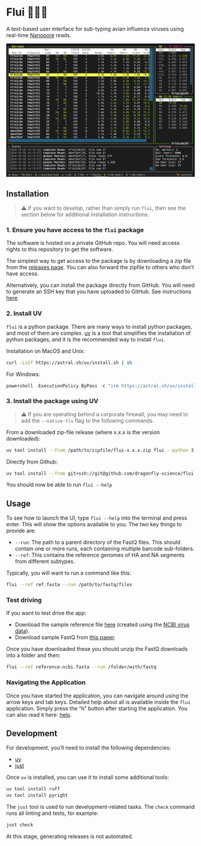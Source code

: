 # Flui 🦆🦠🧬

A text-based user interface for sub-typing avian influenza viruses using real-time [Nanopore][nanopore] reads.

![](tui.png)

## Installation

> :warning: If you want to *develop*, rather than simply run `flui`, then see the section below for additional installation instructions.

### 1. Ensure you have access to the `flui` package

The software is hosted on a private GitHub repo.
You will need access rights to this repository to get the software.

The simplest way to get access to the package is by downloading a zip file from the [releases page](https://github.com/dragonfly-science/flui/releases).
You can also forward the zipfile to others who don't have access.

Alternatively, you can install the package directly from GitHub.
You will need to generate an SSH key that you have uploaded to GitHub.
See instructions [here](https://docs.github.com/en/authentication/connecting-to-github-with-ssh).

### 2. Install UV

`flui` is a python package.
There are many ways to install python packages, and most of them are complex.
[uv][uv] is a tool that simplifies the installation of python packages, and it is the recommended way to install `flui`.

Installation on MacOS and Unix:

```sh
curl -LsSf https://astral.sh/uv/install.sh | sh
```

For Windows:

```powershell
powershell -ExecutionPolicy ByPass -c "irm https://astral.sh/uv/install.ps1 | iex"
```

### 3. Install the package using UV

> :warning: If you are operating behind a corporate firewall, you may need to add the `--native-tls` flag to the following commands.

From a downloaded zip-file release (where x.x.x is the version downloaded):

```sh
uv tool install --from /path/to/zipfile/flui-x.x.x.zip flui --python 3.11
```

Directly from Github:

```sh
uv tool install --from git+ssh://git@github.com/dragonfly-science/flui.git@main flui --python 3.11
```

You should now be able to run `flui --help`

## Usage

To see how to launch the UI, type `flui --help` into the terminal and press enter.
This will show the options available to you.
The two key things to provide are:

* `--run`: The path to a parent directory of the FastQ files. This should contain one or more runs, each containing multiple barcode sub-folders.
* `--ref`: This contains the reference genomes of HA and NA segments from different subtypes.

Typically, you will want to run a command like this:

```sh
flui --ref ref.fasta --run /path/to/fastq/files
```

### Test driving

If you want to test drive the app:

* Download the sample reference file [here][sample_ref] (created using the [NCBI virus data][ncbi]).
* Download sample FastQ from [this paper][sample_fastq].

Once you have downloaded these you should unzip the FastQ downloads into a folder and then:

```sh
flui --ref reference-ncbi.fasta --run /folder/with/fastq
```

### Navigating the Application

Once you have started the application, you can navigate around using the arrow keys and tab keys.
Detailed help about all is available inside the `flui` application.
Simply press the “h” button after starting the application.
You can also read it here: [help](src/flui/help.md).

## Development

For development, you’ll need to install the following dependencies:

* [uv][uv]
* [just][just]

Once `uv` is installed, you can use it to install some additional tools:

```sh
uv tool install ruff
uv tool install pyright
```

The `just` tool is used to run development-related tasks.
The `check` command runs all linting and tests, for example:

```sh
just check
```

At this stage, generating releases is not automated.

[nanopore]: <https://nanoporetech.com/platform/technology>
[ncbi]: https://www.ncbi.nlm.nih.gov/labs/virus/vssi/#/virus?SeqType_s=Nucleotide
[sample_ref]: https://github.com/dragonfly-science/flui/blob/main/sample/reference-ncbi.fasta
[sample_fastq]: https://www.sciencebase.gov/catalog/item/638a4df0d34ed907bf7907ea
[uv]: https://docs.astral.sh/uv/
[just]: https://github.com/casey/just
